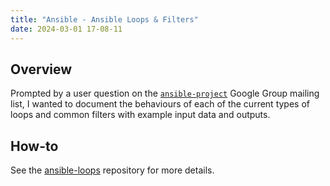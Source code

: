 ```yaml
---
title: "Ansible - Ansible Loops & Filters"
date: 2024-03-01 17-08-11
---
```


## Overview
Prompted by a user question on the [`ansible-project`](https://groups.google.com/g/ansible-project?pli=1) Google Group mailing list, I wanted to document the behaviours of each of the current types of loops and common filters with example input data and outputs.

## How-to
See the [ansible-loops](https://github.com/wmcdonald404/ansible-loops?tab=readme-ov-file#ansible-loops) repository for more details.